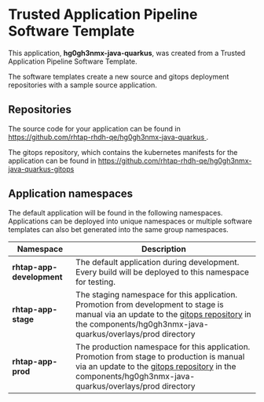 # Trusted Application Pipeline Software Template

This application, **hg0gh3nmx-java-quarkus**, was created from a Trusted Application Pipeline Software Template.

The software templates create a new source and gitops deployment repositories with a sample source application. 

## Repositories

The source code for your application can be found in [https://github.com/rhtap-rhdh-qe/hg0gh3nmx-java-quarkus ](https://github.com/rhtap-rhdh-qe/hg0gh3nmx-java-quarkus ).
 
The gitops repository, which contains the kubernetes manifests for the application can be found in 
[https://github.com/rhtap-rhdh-qe/hg0gh3nmx-java-quarkus-gitops ](https://github.com/rhtap-rhdh-qe/hg0gh3nmx-java-quarkus-gitops ) 

## Application namespaces 

The default application will be found in the following namespaces. Applications can be deployed into unique namespaces or multiple software templates can also bet generated into the same group namespaces.  

|  Namespace   |  Description   |  
| -------- | -------- |   
| **rhtap-app-development** | The default application during development. Every build will be deployed to this namespace for testing. | 
| **rhtap-app-stage** | The staging namespace for this application. Promotion from development to stage is manual via an update to the [gitops repository](https://github.com/rhtap-rhdh-qe/hg0gh3nmx-java-quarkus-gitops ) in the components/hg0gh3nmx-java-quarkus/overlays/prod directory |  
| **rhtap-app-prod** | The production namespace for this application. Promotion from stage to production is manual via an update to the [gitops repository](https://github.com/rhtap-rhdh-qe/hg0gh3nmx-java-quarkus-gitops ) in the components/hg0gh3nmx-java-quarkus/overlays/prod directory | 